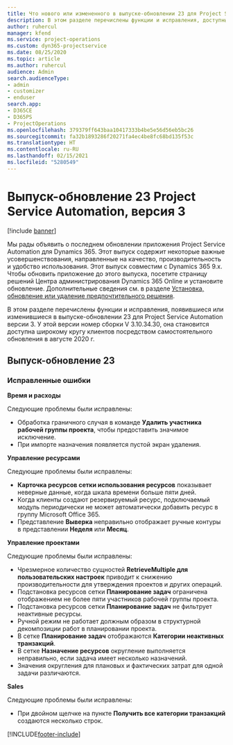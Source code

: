 ```yaml
---
title: Что нового или измененного в выпуске-обновлении 23 для Project Service Automation версии 3
description: В этом разделе перечислены функции и исправления, доступные в выпуске-обновлении 23 для Project Service Automation версии 3.
author: ruhercul
manager: kfend
ms.service: project-operations
ms.custom: dyn365-projectservice
ms.date: 08/25/2020
ms.topic: article
ms.author: ruhercul
audience: Admin
search.audienceType:
- admin
- customizer
- enduser
search.app:
- D365CE
- D365PS
- ProjectOperations
ms.openlocfilehash: 379379ff643baa10417333b4be5e56d56eb5bc26
ms.sourcegitcommit: fa32b1893286f20271fa4ec4be8fc68bd135f53c
ms.translationtype: HT
ms.contentlocale: ru-RU
ms.lasthandoff: 02/15/2021
ms.locfileid: "5280549"
---
```

# <a name="project-service-automation-update-release-23-v3"></a>Выпуск-обновление 23 Project Service Automation, версия 3

[!include [banner](../includes/psa-now-project-operations.md)]

Мы рады объявить о последнем обновлении приложения Project Service Automation для Dynamics 365. Этот выпуск содержит некоторые важные усовершенствования, направленные на качество, производительность и удобство использования. Этот выпуск совместим с Dynamics 365 9.x. Чтобы обновить приложение до этого выпуска, посетите страницу решений Центра администрирования Dynamics 365 Online и установите обновление. Дополнительные сведения см. в разделе [Установка, обновление или удаление предпочтительного решения](https://docs.microsoft.com/power-platform/admin/install-remove-preferred-solution).

В этом разделе перечислены функции и исправления, появившиеся или изменившиеся в выпуске-обновлении 23 для Project Service Automation версии 3. У этой версии номер сборки V 3.10.34.30, она становится доступна широкому кругу клиентов посредством самостоятельного обновления в августе 2020 г.

## <a name="update-release-23"></a>Выпуск-обновление 23

### <a name="bug-fixes"></a>Исправленные ошибки

**Время и расходы**

Следующие проблемы были исправлены:
- Обработка граничного случая в команде **Удалить участника рабочей группы проекта**, чтобы предоставить значимое исключение.
- При импорте назначения появляется пустой экран удаления.

**Управление ресурсами**

Следующие проблемы были исправлены:

- **Карточка ресурсов сетки использования ресурсов** показывает неверные данные, когда шкала времени больше пяти дней.
- Когда клиенты создают резервируемый ресурс, подключаемый модуль периодически не может автоматически добавить ресурс в группу Microsoft Office 365.
- Представление **Выверка** неправильно отображает ручные контуры в представлении **Неделя** или **Месяц**.

**Управление проектами**

Следующие проблемы были исправлены:

- Чрезмерное количество сущностей **RetrieveMultiple для пользовательских настроек** приводит к снижению производительности для утверждения проектов и других операций.
- Подстановка ресурсов сетки **Планирование задач** ограничена отображением не более пяти участников рабочей группы проекта. 
- Подстановка ресурсов сетки **Планирование задач** не фильтрует неактивные ресурсы.
- Ручной режим не работает должным образом в структурной декомпозиции работ в планировании проекта.
- В сетке **Планирование задач** отображаются **Категории неактивных транзакций**.
- В сетке **Назначение ресурсов** округление выполняется неправильно, если задача имеет несколько назначений.
- Значения округления для плановых и фактических затрат для одной задачи различаются.

**Sales**

Следующие проблемы были исправлены:

- При двойном щелчке на пункте **Получить все категории транзакций** создаются несколько строк.


[!INCLUDE[footer-include](../includes/footer-banner.md)]